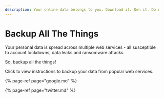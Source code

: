 ```yaml
---
description: Your online data belongs to you. Download it. Own it. Do more with it.
---
```


# Backup All The Things

Your personal data is spread across multiple web services - all susceptible to account lockdowns, data leaks and ransomware attacks. 

So, backup all the things!   
  
Click to view instructions to backup your data from popular web services. 

{% page-ref page="google.md" %}

{% page-ref page="twitter.md" %}



